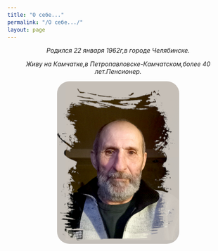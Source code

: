 ```yaml
---
title: "О себе..."
permalink: "/О себе.../"
layout: page
---
```


<style>
p {
  text-align: center
}
img {
    text-align: center; 
    width: 55%;
    border-radius: 28px;
    border-radius: 28px;
}
</style>

<p><em>Родился 22 января 1962г,в городе Челябинске.</em></p>
<p><em>Живу на Камчатке,в Петропавловске-Камчатском,более 40 лет.Пенсионер.<em></p>

![](/assets/img/20241204-2.jpg)
